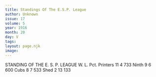 ```yaml
---
title: Standings Of The E.S.P. League
author: Unknown
issue: 17
volume: 5
year: 1916
month: 20
day: V
tags:
layout: page.njk
image:
---
```

STANDING OF THE E. S. P. LEAGUE   		W. L. Pct.   Printers	             11  4  733   Ninth		 9   6  600   Cubs		 8   7  533   Shed		 2  13 133      

